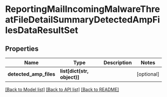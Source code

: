 # ReportingMailIncomingMalwareThreatFileDetailSummaryDetectedAmpFilesDataResultSet

## Properties
Name | Type | Description | Notes
------------ | ------------- | ------------- | -------------
**detected_amp_files** | **list[dict(str, object)]** |  | [optional] 

[[Back to Model list]](../README.md#documentation-for-models) [[Back to API list]](../README.md#documentation-for-api-endpoints) [[Back to README]](../README.md)

